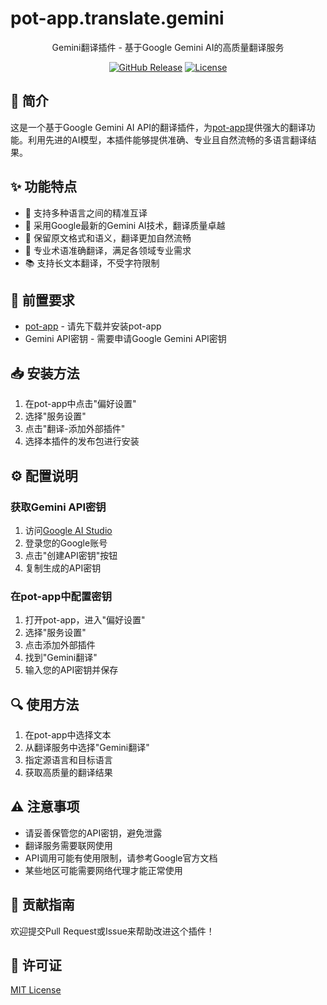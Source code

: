# pot-app.translate.gemini

<div align="center">

Gemini翻译插件 - 基于Google Gemini AI的高质量翻译服务

[![GitHub Release](https://img.shields.io/github/v/release/coulsontl/pot-app-translate-plugin-gemini)](https://github.com/coulsontl/pot-app-translate-plugin-gemini/releases)
[![License](https://img.shields.io/github/license/coulsontl/pot-app-translate-plugin-gemini)](LICENSE)

</div>

## 📝 简介

这是一个基于Google Gemini AI API的翻译插件，为[pot-app](https://pot-app.com/)提供强大的翻译功能。利用先进的AI模型，本插件能够提供准确、专业且自然流畅的多语言翻译结果。

## ✨ 功能特点

- 💫 支持多种语言之间的精准互译
- 🧠 采用Google最新的Gemini AI技术，翻译质量卓越
- 🔄 保留原文格式和语义，翻译更加自然流畅
- 🚀 专业术语准确翻译，满足各领域专业需求
- 📚 支持长文本翻译，不受字符限制

## 🔧 前置要求

- [pot-app](https://pot-app.com/) - 请先下载并安装pot-app
- Gemini API密钥 - 需要申请Google Gemini API密钥

## 📥 安装方法

1. 在pot-app中点击"偏好设置"
2. 选择"服务设置"
3. 点击"翻译-添加外部插件"
4. 选择本插件的发布包进行安装

## ⚙️ 配置说明

### 获取Gemini API密钥

1. 访问[Google AI Studio](https://makersuite.google.com/app/apikey)
2. 登录您的Google账号
3. 点击"创建API密钥"按钮
4. 复制生成的API密钥

### 在pot-app中配置密钥

1. 打开pot-app，进入"偏好设置"
2. 选择"服务设置"
3. 点击添加外部插件
3. 找到"Gemini翻译"
4. 输入您的API密钥并保存

## 🔍 使用方法

1. 在pot-app中选择文本
2. 从翻译服务中选择"Gemini翻译"
3. 指定源语言和目标语言
4. 获取高质量的翻译结果

## ⚠️ 注意事项

- 请妥善保管您的API密钥，避免泄露
- 翻译服务需要联网使用
- API调用可能有使用限制，请参考Google官方文档
- 某些地区可能需要网络代理才能正常使用

## 🤝 贡献指南

欢迎提交Pull Request或Issue来帮助改进这个插件！

## 📄 许可证

[MIT License](LICENSE)

